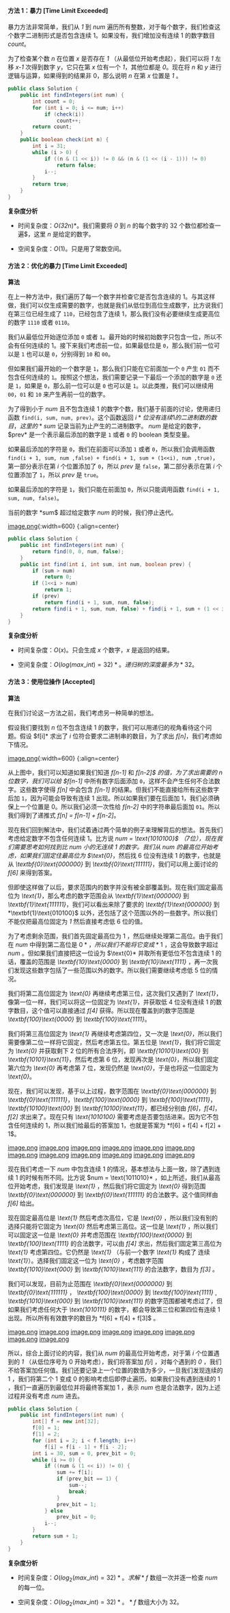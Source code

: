 #### 方法 1：暴力 [Time Limit Exceeded]

暴力方法非常简单，我们从 *1* 到 *num* 遍历所有整数，对于每个数字，我们检查这个数字二进制形式是否包含连续 1。如果没有，我们增加没有连续 1 的数字数目 *count*。

为了检查某个数 *n* 在位置 *x* 是否存在 *1* （从最低位开始考虑起），我们可以将 *1* 左移 *x-1* 次得到数字 *y*，它只在第 *x* 位有一个 *1*，其他位都是 *0*。现在将 *n* 和 *y* 进行逻辑与运算，如果得到的结果非 0，那么说明 *n* 在第 *x* 位置是 *1* 。

```Java []
public class Solution {
    public int findIntegers(int num) {
        int count = 0;
        for (int i = 0; i <= num; i++)
            if (check(i))
                count++;
        return count;
    }
    public boolean check(int n) {
        int i = 31;
        while (i > 0) {
            if ((n & (1 << i)) != 0 && (n & (1 << (i - 1))) != 0)
                return false;
            i--;
        }
        return true;
    }
}
```

**复杂度分析**

* 时间复杂度：*O(32*n)*。我们需要将 *0* 到 *n* 的每个数字的 32 个数位都检查一遍$，这里 *n* 是给定的数字。

* 空间复杂度：$O(1)$。只是用了常数空间。

#### 方法 2：优化的暴力 [Time Limit Exceeded]

**算法**

在上一种方法中，我们遍历了每一个数字并检查它是否包含连续的 1。与其这样做，我们可以仅生成需要的数字，也就是我们从低位到高位生成数字，比方说我们在第三位已经生成了 `110`，已经包含了连续 1，那么我们没有必要继续生成更高位的数字 `1110` 或者 `0110`。

我们从最低位开始逐位添加 `0` 或者 `1`。最开始的时候初始数字只包含一位，所以不会有任何连续的 1。接下来我们考虑前一位，如果最低位是 `0`，那么我们前一位可以是 `1` 也可以是 `0`，分别得到 `10` 和 `00`。

但如果我们最开始的一个数字是 `1`，那么我们只能在它前面加一个 `0` 产生 `01` 而不包含任何连续的 `1`。按照这个想法，我们需要记录一下最后一个添加的数字是 `0` 还是 `1`，如果是 `0`，那么前一位可以是 `0` 也可以是 `1`。以此类推，我们可以继续用 `00`，`01` 和 `10` 来产生再前一位的数字。

为了得到小于 *num* 且不包含连续 1 的数字个数，我们基于前面的讨论，使用递归函数 `find(i, sum, num, prev)`。这个函数返回 $i* 位没有连续 1 的二进制数的数目，这里的 *sum$ 记录当前为止产生的二进制数字。 *num* 是给定的数字，$prev* 是一个表示最后添加的数字是 `1` 或者 `0` 的 boolean 类型变量。

如果最后添加的字符是 `0`，我们在前面可以添加 `1` 或者 `0`，所以我们会调用函数 `find(i + 1, sum, num ,false) + find(i + 1, sum + (1<<i), num ,true)`，第一部分表示在第 *i* 个位置添加了 `0`，所以 *prev* 是 `false`，第二部分表示在第 *i* 个位置添加了 `1`，所以 *prev* 是 `true`。

如果最后添加的字符是 `1`，我们只能在前面加 `0`，所以只能调用函数 `find(i + 1, sum, num, false)`。

当前的数字 *sum$ 超过给定数字 *num* 的时候，我们停止迭代。

 [image.png](https://pic.leetcode-cn.com/43130a71552a422af22f16993ea4fb60571fefe6aa244c2bc5ded6598c89d7f0-image.png){:width=600}
{:align=center}

```Java []
public class Solution {
    public int findIntegers(int num) {
        return find(0, 0, num, false);
    }
    public int find(int i, int sum, int num, boolean prev) {
        if (sum > num)
            return 0;
        if (1<<i > num)
            return 1;
        if (prev)
            return find(i + 1, sum, num, false);
        return find(i + 1, sum, num, false) + find(i + 1, sum + (1 << i), num, true);
    }
}
```

**复杂度分析**

* 时间复杂度：$O(x)$。只会生成 *x* 个数字，*x* 是返回的结果。

* 空间复杂度：$O(log(max\_int)=32)*。递归树的深度最多为 *32$。

#### 方法 3：使用位操作 [Accepted]

**算法**

在我们讨论这一方法之前，我们考虑另一种简单的想法。

假设我们要找到 *n* 位不包含连续 1 的数字，我们可以用递归的视角看待这个问题。假设 $f[i]* 求出了 *i* 位符合要求二进制串的数目，为了求出 *f[n]*，我们考虑如下情况。

 [image.png](https://pic.leetcode-cn.com/7a6be26e5a406c8572b07d079280e6277898d9cbd5125f743817aed0529975c4-image.png){:width=600}
{:align=center}

从上图中，我们可以知道如果我们知道 *f[n-1]* 和 *f[n-2]$ 的值，为了求出需要的 *n* 位数字，我们可以给 $f[n-1]* 中所有数字后面添加 `0`，这样不会产生任何不合法数字。这些数字使得 *f[n]* 中会包含 *f[n-1]* 的结果。但我们不能直接给所有这些数字后加 `1`，因为可能会导致有连续 1 出现。所以如果我们要在后面加 1，我们必须确保上一个位置是 0。所以我们必须一次性给 *f[n-2]* 中的字符串最后面加 `01`。所以我们得到了递推式 *f[n] = f[n-1] + f[n-2]*。

现在我们回到解法中，我们试着通过两个简单的例子来理解背后的想法。首先我们考虑给定数字不包含任何连续 1。比方说 *num = \text{1010100}$ （7位），现在我们需要思考如何找到比 *num* 小的无连续 1 的数字。我们从 *num* 的最高位开始考虑，如果我们固定住最高位为 $\text{0}*，然后找 6 位没有连续 1 的数字，也就是从 *\textbf{0}\text{000000}* 到 *\textbf{0}\text{111111}*，我们可以用上面讨论的 *f[6]* 来得到答案。

但即使这样做了以后，要求范围内的数字并没有被全部覆盖到。现在我们固定最高位为 *\text{1}*，那么考虑的数字范围会从 *\textbf{1}\text{000000}* 到 *\textbf{1}\text{111111}*，我们可以看出来除了要求的 *\textbf{1}\text{000000}* 到 *\textbf{1}\text{010100}$ 以外，还包括了这个范围以外的一些数字。所以我们不能仅把最高位固定为 *1* 然后直接考虑低 6 位的值。

为了考虑剩余范围，我们首先固定最高位为 $\text{1}$ ，然后继续处理第二高位。由于我们在 *num* 中得到第二高位是 $\text{0}* ，所以我们不能将它变成 *\text{1}$ ，这会导致数字超过 *num* 。但如果我们直接把这一位设为 $\text{0}* 并取所有更低位不包含连续 1 的话，覆盖的范围是 *\textbf{10}\text{0000}* 到 *\textbf{10}\text{1111}* ，再一次我们发现这些数字包括了一些范围以外的数字。所以我们需要继续考虑低 5 位的情况。

我们将第二高位固定为 *\text{0}* 再继续考虑第三位，这次我们又遇到了 *\text{1}*，像第一位一样，我们可以将这一位固定为 *\text{1}*，并获取低 4 位没有连续 1 的数字数目，这个值可以直接通过 *f[4]* 获得。所以现在覆盖到的数字范围是 *\textbf{100}\text{0000}* 到 *\textbf{100}\text{1111}*。

我们将第三高位固定为 *\text{1}* 再继续考虑第四位，又一次是 *\text{0}*，所以我们需要像第二位一样将它固定，然后考虑第五位。第五位是 *\text{1}*，我们将它固定为 *\text{0}* 并获取剩下 2 位的所有合法序列，即 *\textbf{10101}\text{00}* 到 *\textbf{10101}\text{11}*，然后考虑第 6 位，发现再次是 *\text{0}*，所以我们固定第六位为 *\text{0}* 再考虑第 7 位，发现仍然是 *\text{0}*，于是也将这一位固定为 *\text{0}*。

现在，我们可以发现，基于以上过程，数字范围在 *\textbf{0}\text{000000}* 到 *\textbf{0}\text{111111}*，*\textbf{100}\text{0000}* 到 *\textbf{100}\text{1111}*，*\textbf{10100}\text{00}* 到 *\textbf{10100}\text{11}*，都已经分别由 *f[6]*，*f[4]*，*f[2]* 求出来了。现在只有 *\text{1010100}* 需要考虑是否要包括进来。因为它不包含任何连续的 1，所以我们给最后的答案加 1，也就是答案为 *f[6] + f[4] + f[2] + 1$。

  [image.png](https://pic.leetcode-cn.com/8a8f80d60b6e77a6ce2bd1db3d3d986ff7e764fcbf90888242a31b8d196005b3-image.png)  [image.png](https://pic.leetcode-cn.com/12ecf7ec69b3b2bdd46210b949836c5637ee19e429118d7d268d711d5cb0da89-image.png)  [image.png](https://pic.leetcode-cn.com/f06fb55235171650bbacc7ad4df335b011be2a190a3066ee2e0e1989246d6c81-image.png)  [image.png](https://pic.leetcode-cn.com/215de6150629688dc5d0e06c10aa7dcb01810863b51763bdacb518b18f9dfb6c-image.png)  [image.png](https://pic.leetcode-cn.com/e4cfad5cf36faa7fb5d5f2a572be76908acb51e9f08b5521775f697c3e97276d-image.png)  [image.png](https://pic.leetcode-cn.com/3cd742111ce7d4c7bd204d4198611bfcb056341529f8d13cc0e6d1d8fcb2d6de-image.png)  [image.png](https://pic.leetcode-cn.com/ff9616efdada7cd1aa235afdbdaa8fbc84ba51d1bd1d1f80148c2ac7b479b9f9-image.png)  [image.png](https://pic.leetcode-cn.com/6342913469ee7e1a400f778e20c1d63ae094b2d276fdccedac955d77fb1cc737-image.png)  [image.png](https://pic.leetcode-cn.com/3061c83ee2f73fbab7978882697044ca6e118670cb851a981e6f8372c15987db-image.png)  [image.png](https://pic.leetcode-cn.com/d66955401a3eb45ff972cf527ebb2e30d32d01d7a8673dafd7e8906ccfd66cba-image.png)  [image.png](https://pic.leetcode-cn.com/7ca31e1fea17e607af41f8a2634db5d83bf936f1ff0532c408db38142b3f0299-image.png)  [image.png](https://pic.leetcode-cn.com/602be134695b72548e7c29e4fce2fff05ac39c6cefa575bd8cbb42e74938a313-image.png) 

现在我们考虑一下 *num* 中包含连续 1 的情况，基本想法与上面一致，除了遇到连续 1 的时候有所不同。比方说 $num = \text{1011010}* ，如上所述，我们从最高位开始考虑，我们发现是 *\text{1}* ，然后我们将它固定为 *\text{0}* 得到范围 *\textbf{0}\text{000000}* 到 *\textbf{0}\text{111111}* 的合法数字。这个值同样由 *f[6]* 给出。

现在固定最高位是 *\text{1}* 然后考虑次高位，它是 *\text{0}* ，所以我们没有别的选择只能将它固定为 *\text{0}* 然后考虑第三高位。这一位是 *\text{1}* ，所以我们可以固定这一位是 *\text{0}* 并考虑范围在 *\textbf{100}\text{0000}* 到 *\textbf{100}\text{1111}* 的合法数字，可以由 *f[4]* 求出，然后我们固定第三高位为 *\text{1}* 考虑第四位。它仍然是 *\text{1}* （与前一个数字 *\text{1}* 构成了 连续 *\text{1}*）。选择我们固定这一位为 *\text{0}* ，考虑数字范围 *\textbf{1010}\text{000}* 到 *\textbf{1010}\text{111}* 的合法数字，数目为 *f[3]* 。

我们可以发现，目前为止范围在 *\textbf{0}\text{0000000}* 到 *\textbf{0}\text{111111}* ， *\textbf{100}\text{0000}* 到 *\textbf{100}\text{1111}* , *\textbf{1010}\text{000}* 到 *\textbf{1010}\text{111}* 的数字范围都被考虑过了，但如果我们考虑任何大于 *\text{1010111}* 的数字，都会导致第三位和第四位有连续 1 出现。所以所有有效数字的数目为 *f[6] + f[4] + f[3]$ 。

  [image.png](https://pic.leetcode-cn.com/4d551f5d1a5c37b1eeb6200bbde4705241b874e9a09f4211e9d6ba88861b0a7c-image.png)  [image.png](https://pic.leetcode-cn.com/6c2d8465fea65c7030cd9ba345eed8600502c1293f8c45adcd1edff50d2b86b2-image.png)  [image.png](https://pic.leetcode-cn.com/8d91e9e1528c3127c9e6db707d84b0b956f827254438a864ea27f397f33a5b10-image.png)  [image.png](https://pic.leetcode-cn.com/ba7c002a0320948c90f2f69f87b86e5558611610b60d4dd0d37126ff88d05779-image.png)  [image.png](https://pic.leetcode-cn.com/6fd5af4c533c928b3770e6ebe6120c238aea1aa0fc49e3d4af7c7cdba90ad177-image.png)  [image.png](https://pic.leetcode-cn.com/98e76e92064de01381538d2b9f4b64be46f14b825e12b33d6f277ed006f42cac-image.png)  [image.png](https://pic.leetcode-cn.com/6716ad7f9b676ec98e86cda81a8fa5859b3ba51858c219fc622b17782d842b90-image.png)  [image.png](https://pic.leetcode-cn.com/359dd86ff0513658aad53e059d7b7b1d65428bc00930e2201eb2a56c8786f0b2-image.png) 

所以，综合上面讨论的内容，我们从 *num* 的最高位开始考虑，对于第 $i$ 个位置遇到的 *1* （从低位序号为 0 开始考虑），我们将答案加 $f[i]$ ，对每个遇到的 *0* ，我们不给答案加任何值。我们还要记录上一个位置的数值为多少，一旦我们发现连续的 1 ，我们将第二个 1 变成 0 的影响考虑后即停止遍历。如果我们没有遇到连续的 1 ，我们一直遍历到最低位并将最终答案加 1 ，表示 *num* 也是合法数字，因为上述过程并没有考虑 *num* 进去。
 
```Java []
public class Solution {
    public int findIntegers(int num) {
        int[] f = new int[32];
        f[0] = 1;
        f[1] = 2;
        for (int i = 2; i < f.length; i++)
            f[i] = f[i - 1] + f[i - 2];
        int i = 30, sum = 0, prev_bit = 0;
        while (i >= 0) {
            if ((num & (1 << i)) != 0) {
                sum += f[i];
                if (prev_bit == 1) {
                    sum--;
                    break;
                }
                prev_bit = 1;
            } else
                prev_bit = 0;
            i--;
        }
        return sum + 1;
    }
}
```

**复杂度分析**

* 时间复杂度：$O(log_2(max\_int)=32)*。求解 *f$ 数组一次并逐一检查 *num* 的每一位。

* 空间复杂度：$O(log_2(max\_int)=32)*。*f$ 数组大小为 32。
